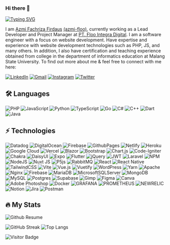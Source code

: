 ### Hi there 👋

[![Typing SVG](https://readme-typing-svg.demolab.com?font=Fira+Code&duration=2500&pause=1000&color=FF8787&vCenter=true&random=false&width=435&lines=I+am+a+Web+Enthusiast;I+am+a+Software+Developer;I+am+a+Freelancer;I+am+a+Photographer)](https://git.io/typing-svg)

I am [Azmi Fachriza Firdaus](https://fachrizadaus.com/) [(azmi-floo)](https://github.com/azmi-floo), currently working as a Lead Developer and Project Manager at [PT. Floo Integra Digital](https://floo.id/). I am a software engineer with a focus on website development. Have expertise and experience with website development technologies such as PHP, JS, and many others. In addition, I also have certification and teaching experience obtained from college in the department of informatics education at Malang State University. To find out more about me & feel free to connect with me here:

[![LinkedIn](https://img.shields.io/badge/linkedin-%230077B5.svg?style=plastic&logo=linkedin&logoColor=white)](https://www.linkedin.com/in/azmi-fachriza/)
[![Gmail](https://img.shields.io/badge/Gmail-D14836?style=plastic&logo=gmail&logoColor=white)](mailto:fachrizaazmi@gmail.com)
[![Instagram](https://img.shields.io/badge/Instagram-%23E4405F.svg?style=plastic&logo=Instagram&logoColor=white)](https://www.instagram.com/fachriza_daus/)
[![Twitter](https://img.shields.io/badge/Twitter-%231DA1F2.svg?style=plastic&logo=Twitter&logoColor=white)
](https://twitter.com/AzmiFachriza)

<!-- [![Notion](https://img.shields.io/badge/My%20Notion%20Profile-%2337352F.svg?style=plastic&logo=Notion&logoColor=white)](https://fachrizadaus.notion.site/Hi-I-m-Azmi-Fachriza-Firdaus-75059b5968024d1fbddde3524e89de37) -->

## 🛠 Languages

![PHP](https://img.shields.io/badge/PHP-%23777BB4.svg?style=plastic&logo=php&logoColor=white)
![JavaScript](https://img.shields.io/badge/JavaScript-%23323330.svg?style=plastic&logo=javascript&logoColor=%23F7DF1E)
![Python](https://img.shields.io/badge/Python-3670A0?style=plastic&logo=python&logoColor=ffdd54)
![TypeScript](https://img.shields.io/badge/Typescript-%23007ACC.svg?style=plastic&logo=typescript&logoColor=white)
![Go](https://img.shields.io/badge/Go-%2300ADD8.svg?style=plastic&logo=go&logoColor=white)
![C#](https://img.shields.io/badge/C%23-%23239120.svg?style=plastic&logo=csharp&logoColor=white)
![C++](https://img.shields.io/badge/C++-%2300599C.svg?style=plastic&logo=c%2B%2B&logoColor=white)
![Dart](https://img.shields.io/badge/Dart-%230175C2.svg?style=plastic&logo=dart&logoColor=white)
![Java](https://img.shields.io/badge/Java-%23ED8B00.svg?style=plastic&logo=openjdk&logoColor=white)

## ⚡ Technologies

![Datadog](https://img.shields.io/badge/Datadog-%23632CA6.svg?style=plastic&logo=datadog&logoColor=white)
![DigitalOcean](https://img.shields.io/badge/Digital%20Ocean-%230167ff.svg?style=plastic&logo=digitalOcean&logoColor=white)
![Firebase](https://img.shields.io/badge/Firebase-%23039BE5.svg?style=plastic&logo=firebase)
![GithubPages](https://img.shields.io/badge/Github%20Pages-121013?style=plastic&logo=github&logoColor=white)
![Netlify](https://img.shields.io/badge/Netlify-%23000000.svg?style=plastic&logo=netlify&logoColor=#00C7B7)
![Heroku](https://img.shields.io/badge/Heroku-%23430098.svg?style=plastic&logo=heroku&logoColor=white)
![Google Cloud](https://img.shields.io/badge/Google%20Cloud-%234285F4.svg?style=plastic&logo=google-cloud&logoColor=white)
![Vercel](https://img.shields.io/badge/Vercel-%23000000.svg?style=plastic&logo=vercel&logoColor=white)
![Blazor](https://img.shields.io/badge/Blazor-%235C2D91.svg?style=plastic&logo=blazor&logoColor=white)
![Bootstrap](https://img.shields.io/badge/Bootstrap-%238511FA.svg?style=plastic&logo=bootstrap&logoColor=white)
![Chart.js](https://img.shields.io/badge/Chart.js-F5788D.svg?style=plastic&logo=chart.js&logoColor=white)
![Code-Igniter](https://img.shields.io/badge/CodeIgniter-%23EF4223.svg?style=plastic&logo=codeIgniter&logoColor=white)
![Chakra](https://img.shields.io/badge/Chakra%20UI-%234ED1C5.svg?style=plastic&logo=chakraui&logoColor=white)
![DaisyUI](https://img.shields.io/badge/Daisy%20UI-5A0EF8?style=plastic&logo=daisyui&logoColor=white)
![Expo](https://img.shields.io/badge/Expo-1C1E24?style=plastic&logo=expo&logoColor=#D04A37)
![Flutter](https://img.shields.io/badge/Flutter-%2302569B.svg?style=plastic&logo=Flutter&logoColor=white)
![jQuery](https://img.shields.io/badge/Jquery-%230769AD.svg?style=plastic&logo=jquery&logoColor=white)
![JWT](https://img.shields.io/badge/JWT-black?style=plastic&logo=JSON%20web%20tokens)
![Laravel](https://img.shields.io/badge/Laravel-%23FF2D20.svg?style=plastic&logo=laravel&logoColor=white)
![NPM](https://img.shields.io/badge/NPM-%23CB3837.svg?style=plastic&logo=npm&logoColor=white)
![NodeJS](https://img.shields.io/badge/Node.js-6DA55F?style=plastic&logo=node.js&logoColor=white)
![Nuxt JS](https://img.shields.io/badge/Nuxt-002E3B?style=plastic&logo=nuxt.js&logoColor=#00DC82)
![P5js](https://img.shields.io/badge/p5.js-ED225D?style=plastic&logo=p5.js&logoColor=FFFFFF)
![RabbitMQ](https://img.shields.io/badge/RabbitMQ-FF6600?style=plastic&logo=rabbitmq&logoColor=white)
![React](https://img.shields.io/badge/React-%2320232a.svg?style=plastic&logo=react&logoColor=%2361DAFB)
![React Native](https://img.shields.io/badge/React%20Native-%2320232a.svg?style=plastic&logo=react&logoColor=%2361DAFB)
![TailwindCSS](https://img.shields.io/badge/TailwindCSS-%2338B2AC.svg?style=plastic&logo=tailwind-css&logoColor=white)
![Vite](https://img.shields.io/badge/Vite-%23646CFF.svg?style=plastic&logo=vite&logoColor=white)
![Vue.js](https://img.shields.io/badge/Vue.js-%2335495e.svg?style=plastic&logo=vuedotjs&logoColor=%234FC08D)
![Vuetify](https://img.shields.io/badge/Vuetify-1867C0?style=plastic&logo=vuetify&logoColor=AEDDFF)
![WordPress](https://img.shields.io/badge/WordPress-%23117AC9.svg?style=plastic&logo=WordPress&logoColor=white)
![Yarn](https://img.shields.io/badge/Yarn-%232C8EBB.svg?style=plastic&logo=yarn&logoColor=white)
![Apache](https://img.shields.io/badge/Apache-%23D42029.svg?style=plastic&logo=apache&logoColor=white)
![Nginx](https://img.shields.io/badge/Nginx-%23009639.svg?style=plastic&logo=nginx&logoColor=white)
![Firebase](https://img.shields.io/badge/Firebase-039BE5?style=plastic&logo=Firebase&logoColor=white)
![MariaDB](https://img.shields.io/badge/MariaDB-003545?style=plastic&logo=mariadb&logoColor=white)
![MicrosoftSQLServer](https://img.shields.io/badge/Microsoft%20SQL%20Server-CC2927?style=plastic&logo=microsoft%20sql%20server&logoColor=white)
![MongoDB](https://img.shields.io/badge/MongoDB-%234ea94b.svg?style=plastic&logo=mongodb&logoColor=white)
![MySQL](https://img.shields.io/badge/MySQL-%2300000f.svg?style=plastic&logo=mysql&logoColor=white)
![Postgres](https://img.shields.io/badge/PostgreSQL-%23316192.svg?style=plastic&logo=postgresql&logoColor=white)
![Supabase](https://img.shields.io/badge/Supabase-3ECF8E?style=plastic&logo=supabase&logoColor=white)
![Gimp](https://img.shields.io/badge/Gimp-657D8B?style=plastic&logo=gimp&logoColor=FFFFFF)
![Figma](https://img.shields.io/badge/Figma-%23F24E1E.svg?style=plastic&logo=figma&logoColor=white)
![Canva](https://img.shields.io/badge/Canva-%2300C4CC.svg?style=plastic&logo=Canva&logoColor=white)
![Adobe Photoshop](https://img.shields.io/badge/Adobe%20Photoshop-%2331A8FF.svg?style=plastic&logo=adobe%20photoshop&logoColor=white)
![Docker](https://img.shields.io/badge/Docker-%230db7ed.svg?style=plastic&logo=docker&logoColor=white)
![GRAFANA](https://img.shields.io/badge/Grafana-F46800.svg?style=plastic&logo=grafana&logoColor=white&color=%23F46800)
![PROMETHEUS](https://img.shields.io/badge/Prometheus-E6522C.svg?style=plastic&logo=prometheus&logoColor=white&color=%23E6522C)
![NEWRELIC](https://img.shields.io/badge/New%20Relic-1CE783.svg?style=plastic&logo=newrelic&logoColor=white&color=%231CE783)
![Notion](https://img.shields.io/badge/Notion-%23000000.svg?style=plastic&logo=notion&logoColor=white)
![Jira](https://img.shields.io/badge/Jira-%230A0FFF.svg?style=plastic&logo=jira&logoColor=white)
![Postman](https://img.shields.io/badge/Postman-FF6C37?style=plastic&logo=postman&logoColor=white)

## 🔥 My Stats

![Github Resume](http://github-profile-summary-cards.vercel.app/api/cards/profile-details?username=azmi-floo&theme=vue)

![GitHub Streak](https://streak-stats.demolab.com/?user=azmi-floo)
![Top Langs](https://github-readme-stats.vercel.app/api/top-langs/?username=fachrizadaus&langs_count=8&layout=compact)

![Visitor Badge](https://visitor-badge.laobi.icu/badge?page_id=fachrizadaus)
